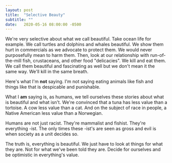 ```yaml
---
layout: post
title:  "Selective Beauty"
subtitle: ""
date:   2020-05-16 08:00:00 -0500
---
```


We're very selective about what we call beautiful. Take ocean life for example. We call turtles and dolphins and whales beautiful. We show them hurt in commercials as we advocate to protect them. We would never purposefully mean to harm them. Then, look at our relationship with run-of-the-mill fish, crustaceans, and other food "delicacies". We kill and eat them. We call them beautiful and fascinating as well but we don't mean it the same way. We'll kill in the same breath.

Here's what I'm __not__ saying. I'm not saying eating animals like fish and things like that is despicable and punishable.

What I __am__ saying is, as humans, we tell ourselves these stories about what is beautiful and what isn't. We're convinced that a tuna has less value than a tortoise. A cow less value than a cat. And on the subject of race in people, a Native American less value than a Norwegian.

Humans are not just racist. They're mammalist and fishist. They're everything -ist. The only times these -ist's are seen as gross and evil is when society as a unit decides so.

The truth is, everything is beautiful. We just have to look at things for what they are. Not for what we've been told they are. Decide for ourselves and be optimistic in everything's value.

